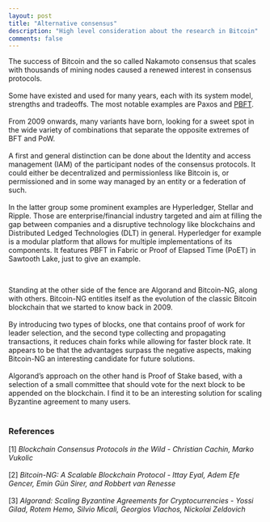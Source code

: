 ```yaml
---
layout: post
title: "Alternative consensus"
description: "High level consideration about the research in Bitcoin"
comments: false
---
```


The success of Bitcoin and the so called Nakamoto consensus that scales with thousands of mining nodes caused a renewed interest in consensus protocols.<br>
<br>
Some have existed and used for many years, each with its system model, strengths and tradeoffs. The most notable examples are Paxos and [PBFT](http://pmg.csail.mit.edu/papers/osdi99.pdf).<br>
<br>
From 2009 onwards, many variants have born, looking for a sweet spot in the wide variety of combinations that separate the opposite extremes of BFT and PoW.<br>
<br>
A first and general distinction can be done about the Identity and access management (IAM) of the participant nodes of the consensus protocols. It could either be decentralized and permissionless like Bitcoin is, or permissioned and in some way managed by an entity or a federation of such.<br>
<br>
In the latter group some prominent examples are Hyperledger, Stellar and Ripple. Those are enterprise/financial industry targeted and aim at filling the gap between companies and a disruptive technology like blockchains and Distributed Ledged Technologies (DLT) in general. 
Hyperledger for example is a modular platform that allows for multiple implementations of its components. It features PBFT in Fabric or Proof of Elapsed Time (PoET) in Sawtooth Lake, just to give an example.<br>

<br>

Standing at the other side of the fence are Algorand and Bitcoin-NG, along with others. 
Bitcoin-NG entitles itself as the evolution of the classic Bitcoin blockchain that we started to know back in 2009.<br> 
<br>
By introducing two types of blocks, one that contains proof of work for leader selection, and the second type collecting and propagating transactions, it reduces chain forks while allowing for faster block rate. It appears to be that the advantages surpass the negative aspects, making Bitcoin-NG an interesting candidate for future solutions.<br>
<br>
Algorand’s approach on the other hand is Proof of Stake based, with a selection of a small committee that should vote for the next block to be appended on the blockchain. I find it to be an interesting solution for scaling Byzantine agreement to many users.<br>
<br>

### References
[1] <i>Blockchain Consensus Protocols in the Wild - Christian Cachin, Marko Vukolic</i>
<br><br>
[2] <i>Bitcoin-NG: A Scalable Blockchain Protocol - Ittay Eyal, Adem Efe Gencer, Emin Gün Sirer, and Robbert van Renesse</i>
<br><br>
[3] <i>Algorand: Scaling Byzantine Agreements for Cryptocurrencies - Yossi Gilad, Rotem Hemo, Silvio Micali, Georgios Vlachos, Nickolai Zeldovich</i>

